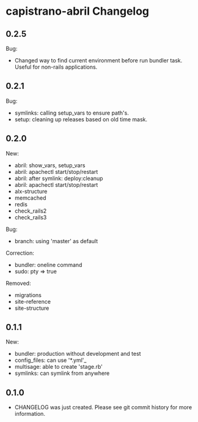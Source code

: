 # capistrano-abril Changelog

## 0.2.5

Bug:

* Changed way to find current environment before run bundler task. Useful for non-rails applications.

## 0.2.1

Bug:

* symlinks: calling setup_vars to ensure path's.
* setup: cleaning up releases based on old time mask.

## 0.2.0

New:

* abril: show_vars, setup_vars
* abril: apachectl start/stop/restart
* abril: after symlink: deploy:cleanup
* abril: apachectl start/stop/restart
* alx-structure
* memcached
* redis
* check_rails2
* check_rails3

Bug:

* branch: using 'master' as default

Correction:

* bundler: oneline command
* sudo: pty => true

Removed:

* migrations
* site-reference
* site-structure

## 0.1.1

New:

* bundler: production without development and test
* config_files: can use '*.yml'_
* multisage: able to create 'stage.rb'
* symlinks: can symlink from anywhere

## 0.1.0

* CHANGELOG was just created. Please see git commit history for more information.

